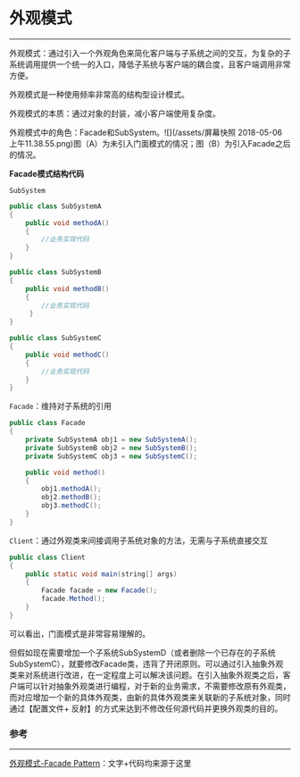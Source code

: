 # 外观模式

---

外观模式：通过引入一个外观角色来简化客户端与子系统之间的交互，为复杂的子系统调用提供一个统一的入口，降低子系统与客户端的耦合度，且客户端调用非常方便。

外观模式是一种使用频率非常高的结构型设计模式。

外观模式的本质：通过对象的封装，减小客户端使用复杂度。

外观模式中的角色：Facade和SubSystem。![](/assets/屏幕快照 2018-05-06 上午11.38.55.png)图（A）为未引入门面模式的情况；图（B）为引入Facade之后的情况。

**Facade模式结构代码**

`SubSystem`

```java
public class SubSystemA  
{  
    public void methodA()  
    {  
        //业务实现代码  
    }  
}  

public class SubSystemB  
{  
    public void methodB()  
    {  
        //业务实现代码  
     }  
}  

public class SubSystemC  
{  
    public void methodC()  
    {  
        //业务实现代码  
    }  
}
```

`Facade`：维持对子系统的引用

```java
public class Facade  
{  
    private SubSystemA obj1 = new SubSystemA();  
    private SubSystemB obj2 = new SubSystemB();  
    private SubSystemC obj3 = new SubSystemC();  

    public void method()  
    {  
        obj1.methodA();  
        obj2.methodB();  
        obj3.methodC();  
    }  
}
```

`Client`：通过外观类来间接调用子系统对象的方法，无需与子系统直接交互

```java
public class Client  
{  
    public static void main(string[] args)  
    {  
        Facade facade = new Facade();  
        facade.Method();  
    }  
}
```

可以看出，门面模式是非常容易理解的。

但假如现在需要增加一个子系统SubSystemD（或者删除一个已存在的子系统SubSystemC），就要修改Facade类，违背了开闭原则。可以通过引入抽象外观类来对系统进行改进，在一定程度上可以解决该问题。在引入抽象外观类之后，客户端可以针对抽象外观类进行编程，对于新的业务需求，不需要修改原有外观类，而对应增加一个新的具体外观类，由新的具体外观类来关联新的子系统对象，同时通过【配置文件+ 反射】的方式来达到不修改任何源代码并更换外观类的目的。



### 参考

---

[外观模式-Facade Pattern](https://gof.quanke.name/%E5%A4%96%E8%A7%82%E6%A8%A1%E5%BC%8F-Facade%20Pattern.html)：文字+代码均来源于这里

  




